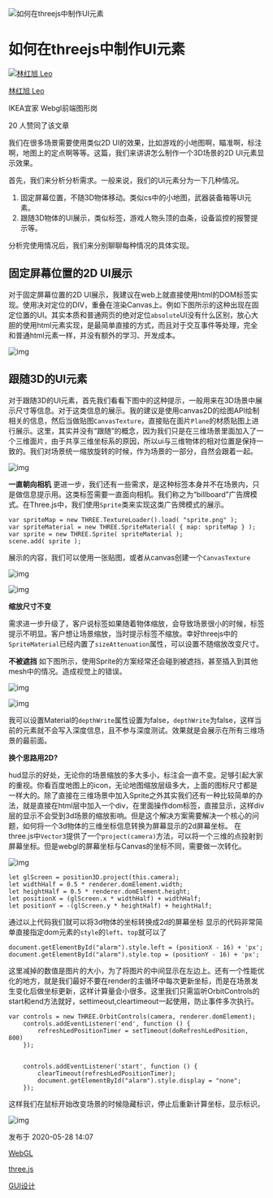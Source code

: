 ![如何在threejs中制作UI元素](https://pica.zhimg.com/v2-35187c5736b881d1ab7f4923f0188685_1440w.jpg?source=172ae18b)

# 如何在threejs中制作UI元素

[![林红旭 Leo](https://pic1.zhimg.com/v2-ad199ee5ceffcdfef95ff778bcda0ae2_xs.jpg?source=172ae18b)](https://www.zhihu.com/people/lin-hong-xu-leo)

[林红旭 Leo](https://www.zhihu.com/people/lin-hong-xu-leo)[](https://www.zhihu.com/question/48510028)

IKEA宜家 Webgl前端图形岗

20 人赞同了该文章

我们在很多场景需要使用类似2D UI的效果，比如游戏的小地图啊，瞄准啊，标注啊，地图上的定点啊等等。这篇，我们来讲讲怎么制作一个3D场景的2D UI元素显示效果。

首先，我们来分析分析需求。一般来说，我们的UI元素分为一下几种情况。

1. 固定屏幕位置，不随3D物体移动。类似cs中的小地图，武器装备箱等UI元素。
2. 跟随3D物体的UI展示，类似标签，游戏人物头顶的血条，设备监控的报警提示等。

分析完使用情况后，我们来分别聊聊每种情况的具体实现。

## 固定屏幕位置的2D UI展示

对于固定屏幕位置的2D UI展示，我建议在web上就直接使用html的DOM标签实现。使用决对定位的DIV，重叠在渲染Canvas上。例如下图所示的这种出现在固定位置的UI。其实本质和普通网页的绝对定位`absolute`UI没有什么区别，放心大胆的使用html元素实现，是最简单直接的方式，而且对于交互事件等处理，完全和普通html元素一样，并没有额外的学习、开发成本。



![img](https://pic1.zhimg.com/80/v2-d05d1f58f0d3854ca34339128ce14268_1440w.jpg)



## 跟随3D的UI元素

对于跟随3D的UI元素，首先我们看看下图中的这种提示，一般用来在3D场景中展示尺寸等信息。对于这类信息的展示。我的建议是使用canvas2D的绘图API绘制相关的信息，然后当做贴图`CanvasTexture`，直接贴在面片`Plane`的材质贴图上进行展示。这里，其实并没有“跟随”的概念，因为我们只是在三维场景里面加入了一个三维面片，由于共享三维坐标系的原因，所以ui与三维物体的相对位置是保持一致的。我们对场景统一缩放旋转的时候，作为场景的一部分，自然会跟着一起。

![img](https://pic1.zhimg.com/80/v2-9f74373ae957cd838b48a185568cc918_1440w.jpg)



**一直朝向相机** 更进一步，我们还有一些需求，是这种标签本身并不在场景内，只是做信息提示用。这类标签需要一直面向相机。我们称之为“billboard”广告牌模式。在Three.js中，我们使用`Sprite`类来实现这类广告牌模式的展示。

```text
var spriteMap = new THREE.TextureLoader().load( "sprite.png" );
var spriteMaterial = new THREE.SpriteMaterial( { map: spriteMap } );
var sprite = new THREE.Sprite( spriteMaterial );
scene.add( sprite );
```

展示的内容，我们可以使用一张贴图，或者从canvas创建一个`CanvasTexture`



![img](https://pic2.zhimg.com/80/v2-40ceeb1f949b9142a93599f686dda999_1440w.jpg)





![img](https://pic1.zhimg.com/80/v2-61d24ad874aa99c3a480de865ea93a88_1440w.jpg)



**缩放尺寸不变**

需求进一步升级了，客户说标签如果随着物体缩放，会导致场景很小的时候，标签提示不明显。客户想让场景缩放，当时提示标签不缩放。幸好threejs中的`SpriteMaterial`已经内置了`sizeAttenuation`属性，可以设置不随缩放改变尺寸。

**不被遮挡** 如下图所示，使用Sprite的方案经常还会碰到被遮挡，甚至插入到其他mesh中的情况。造成视觉上的错误。



![img](https://pic2.zhimg.com/80/v2-13fb305676bfa07560a2e45391f045a1_1440w.jpg)





![img](https://pic4.zhimg.com/80/v2-8e99435d8c572ee77aabc8bf398f8b87_1440w.jpg)



我可以设置Material的`depthWrite`属性设置为false，`depthWrite`为false，这样当前的元素就不会写入深度信息，且不参与深度测试。效果就是会展示在所有三维场景的最前面。

**换个思路用2D?**

hud显示的好处，无论你的场景缩放的多大多小，标注会一直不变。足够引起大家的重视。你看百度地图上的icon，无论地图缩放层级多大，上面的图标尺寸都是一样大的。除了直接在三维场景中加入Sprite之外其实我们还有一种比较简单的办法，就是直接在html层中加入一个div，在里面操作dom标签，直接显示，这样div层的显示不会受到3d场景的缩放影响。但是这个解决方案需要解决一个核心的问题，如何将一个3d物体的三维坐标信息转换为屏幕显示的2d屏幕坐标。 在three.js中`Vector3`提供了一个`project(camera)`方法，可以将一个三维的点投射到屏幕坐标。但是webgl的屏幕坐标与Canvas的坐标不同，需要做一次转化。



![img](https://pic1.zhimg.com/80/v2-34206056a62572633a44a923e4d7394c_1440w.jpg)



```text
let glScreen = position3D.project(this.camera);
let widthHalf = 0.5 * renderer.domElement.width;
let heightHalf = 0.5 * renderer.domElement.height;
let positionX = (glScreen.x * widthHalf) + widthHalf;
let positionY = -(glScreen.y * heightHalf) + heightHalf;
```

通过以上代码我们就可以将3d物体的坐标转换成2d的屏幕坐标 显示的代码非常简单直接指定dom元素的`style`的`left`、`top`就可以了

```text
document.getElementById("alarm").style.left = (positionX - 16) + 'px';
document.getElementById("alarm").style.top = (positionY - 16) + 'px';
```

这里减掉的数值是图片的大小，为了将图片的中间显示在左边上。还有一个性能优化的地方，就是我们最好不要在render的主循环中每次更新坐标，而是在场景发生变化后做坐标更新，这样计算量会小很多。这里我们只需监听OrbitControls的start和end方法就好，settimeout,cleartimeout一起使用，防止事件多次执行。

```text
var controls = new THREE.OrbitControls(camera, renderer.domElement);
    controls.addEventListener('end', function () {
        refreshLedPositionTimer = setTimeout(doRefreshLedPosition, 800)
    });


    controls.addEventListener('start', function () {
        clearTimeout(refreshLedPositionTimer);
        document.getElementById("alarm").style.display = "none";
    });
```

这样我们在鼠标开始改变场景的时候隐藏标识，停止后重新计算坐标，显示标识。

![img](https://pic3.zhimg.com/80/v2-80fed41437c43f7a6a4b80b08476428e_1440w.jpg)



发布于 2020-05-28 14:07

[WebGL](https://www.zhihu.com/topic/19573864)

[three.js](https://www.zhihu.com/topic/20024068)

[GUI设计](https://www.zhihu.com/topic/19703816)